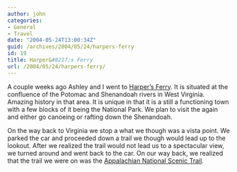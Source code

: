 ```yaml
---
author: john
categories:
- General
- Travel
date: "2004-05-24T13:00:34Z"
guid: /archives/2004/05/24/harpers-ferry
id: 19
title: Harper&#8217;s Ferry
url: /2004/05/24/harpers-ferry/
---
```


A couple weeks ago Ashley and I went to [Harper&#8217;s Ferry](http://www.nps.gov/hafe/).<!--more--> It is situated at the confluence of the Potomac and Shenandoah rivers in West Virginia. Amazing history in that area. It is unique in that it is a still a functioning town with a few blocks of it being the National Park. We plan to visit the again and either go canoeing or rafting down the Shenandoah.

On the way back to Virginia we stop a what we though was a vista point. We parked the car and proceeded down a trail we though would lead up to the lookout. After we realized the trail would not lead us to a spectacular view, we turned around and went back to the car. On our way back, we realized that the trail we were on was the [Appalachian National Scenic Trail](http://www.nps.gov/appa/).